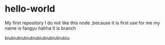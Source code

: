 # hello-world
My first repository
I do not like this node ,because it is first use for me 
my name is fangyu hahha it is branch


biubiubiubiubiubiubiubiubiubiu

